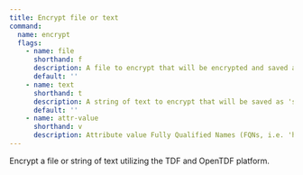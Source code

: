 ```yaml
---
title: Encrypt file or text
command:
  name: encrypt
  flags:
    - name: file
      shorthand: f
      description: A file to encrypt that will be encrypted and saved as '<filename>.<extension>.tdf' in the same directory.
      default: ''
    - name: text
      shorthand: t
      description: A string of text to encrypt that will be saved as 'sensitive.txt.tdf' in the $HOME directory.
      default: ''
    - name: attr-value
      shorthand: v
      description: Attribute value Fully Qualified Names (FQNs, i.e. 'https://example.com/attr/attr1/value/value1') to apply to the encrypted data.
---
```


Encrypt a file or string of text utilizing the TDF and OpenTDF platform.